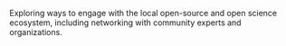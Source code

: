 Exploring ways to engage with the local open-source and open science ecosystem, including networking with community experts and organizations.
